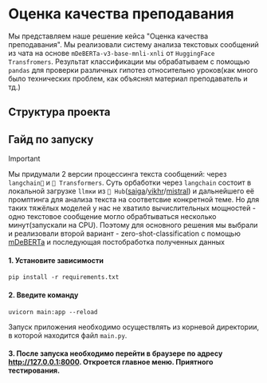 # Оценка качества преподавания
Мы представляем наше решение кейса "Оценка качества преподавания". Мы реализовали систему анализа текстовых сообщений из чата на основе `mDeBERTa-v3-base-mnli-xnli` от `HuggingFace Transfromers`. Результат классификации мы обрабатываем с помощью `pandas` для проверки различных гипотез относительно уроков(как много было технических проблем, как объяснял материал преподаватель и тд.)

## Структура проекта

## Гайд по запуску
>[!IMPORTANT]
>Мы придумали 2 версии процессинга текста сообщений: через `langchain🦜` и `🤗 Transformers`. Суть орбаботки через `langchain` состоит в локальной загрузке `llmки` из `🤗 Hub`([saiga](https://huggingface.co/IlyaGusev/saiga_llama3_8b)/[vikhr](https://huggingface.co/Vikhrmodels/Vikhr-7b-0.1)/[mistral](https://huggingface.co/mistralai/Mistral-7B-Instruct-v0.2))
>и дальнейшего её промптинга для анализа текста на соответсвие конкретной теме. Но для таких тяжёлых моделей у нас не хватило вычислительных мощностей - одно текстовое сообщение могло обрабтываться несколько минут(запускали на CPU). Поэтому для основного решения мы выбрали и реализовали второй вариант - zero-shot-classification с помощью [mDeBERTa](https://huggingface.co/MoritzLaurer/mDeBERTa-v3-base-mnli-xnli) и последующая постобработка полученных данных

 #### 1. Установите зависимости
```
pip install -r requirements.txt
```
#### 2. Введите команду
```
uvicorn main:app --reload
```
Запуск приложения необходимо осуществлять из корневой директории, в которой находится файл `main.py`. 
#### 3. После запуска необходимо перейти в браузере по адресу http://127.0.0.1:8000. Откроется главное меню. Приятного тестирования.

